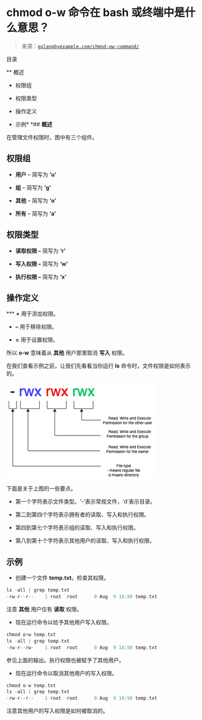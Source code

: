 <!--yml

类别：未分类

日期：2024-10-13 06:50:02

-->

# chmod o-w 命令在 bash 或终端中是什么意思？

> 来源：[`golangbyexample.com/chmod-ow-command/`](https://golangbyexample.com/chmod-ow-command/)

目录

**   概述

+   权限组

+   权限类型

+   操作定义

+   示例*  *## **概述**

在管理文件权限时，图中有三个组件。

## **权限组**

+   **用户** – 简写为 **‘u’**

+   **组** – 简写为 **‘g’**

+   **其他** – 简写为 **‘o’**

+   **所有** – 简写为 **‘a’**

## **权限类型**

+   **读取权限 –** 简写为 **‘r’**

+   **写入权限 –** 简写为 **‘w’**

+   **执行权限 –** 简写为 **‘x’**

## ****操作定义****

***   **+** 用于添加权限。

+   **–** 用于移除权限。

+   **=** 用于设置权限。

所以 **o-w** 意味着从 **其他** 用户那里取消 **写入** 权限。

在我们查看示例之前，让我们先看看当你运行 **ls** 命令时，文件权限是如何表示的。

![](img/b2cc19da19010470a5244967526784b2.png)

下面是关于上图的一些要点。

+   第一个字符表示文件类型。‘-’表示常规文件，‘d’表示目录。

+   第二到第四个字符表示拥有者的读取、写入和执行权限。

+   第四到第七个字符表示组的读取、写入和执行权限。

+   第八到第十个字符表示其他用户的读取、写入和执行权限。

## **示例**

+   创建一个文件 **temp.txt**。检查其权限。

```go
ls -all | grep temp.txt
-rw-r--r--    1 root  root      0 Aug  9 14:50 temp.txt
```

注意 **其他** 用户仅有 **读取** 权限。

+   现在运行命令以给予其他用户写入权限。

```go
chmod o+w temp.txt
ls -all | grep temp.txt
-rw-r--rw-    1 root  root      0 Aug  9 14:50 temp.txt
```

参见上面的输出。执行权限也被赋予了其他用户。

+   现在运行命令以取消其他用户的写入权限。

```go
chmod o-w temp.txt
ls -all | grep temp.txt
-rw-r--r--    1 root  root      0 Aug  9 14:50 temp.txt
```

注意其他用户的写入权限是如何被取消的。
